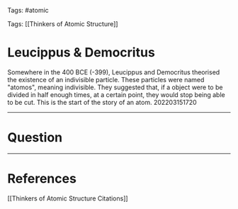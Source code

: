 Tags: #atomic

Tags: [[Thinkers of Atomic Structure]]

# Leucippus & Democritus
Somewhere in the 400 BCE (-399), Leucippus and Democritus theorised the existence of an indivisible particle.
These particles were named "atomos", meaning indivisible.
They suggested that, if a object were to be divided in half enough times, at a certain point, they would stop being able to be cut.
This is the start of the story of an atom.
202203151720


---
# Question


---
# References
[[Thinkers of Atomic Structure Citations]]